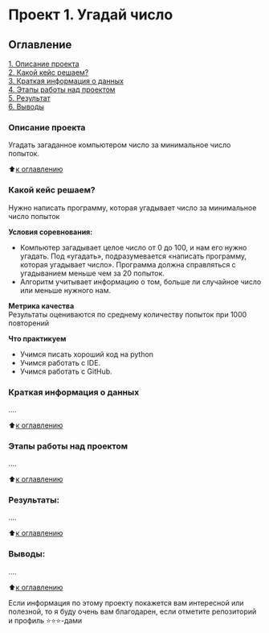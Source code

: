 # Проект 1. Угадай число

## Оглавление  
[1. Описание проекта](https://github.com/kontroler38/sf_ds_homework/tree/main/project_1/README.md#Описание-проекта)  
[2. Какой кейс решаем?](https://github.com/kontroler38/sf_ds_homework/tree/main/project_1/README.md#Какой-кейс-решаем)  
[3. Краткая информация о данных](https://github.com/kontroler38/sf_ds_homework/tree/main/project_1/README.md#Краткая-информация-о-данных)  
[4. Этапы работы над проектом](https://github.com/kontroler38/sf_ds_homework/tree/main/project_1/README.md#Этапы-работы-над-проектом)  
[5. Результат](https://github.com/kontroler38/sf_ds_homework/tree/main/project_1/README.md#Результат)    
[6. Выводы](https://github.com/kontroler38/sf_ds_homework/tree/main/project_1README.md#Выводы) 

### Описание проекта    
Угадать загаданное компьютером число за минимальное число попыток.

:arrow_up:[к оглавлению](https://github.com/kontroler38/sf_ds_homework/tree/main/project_1/README.md#Оглавление)


### Какой кейс решаем?    
Нужно написать программу, которая угадывает число за минимальное число попыток

**Условия соревнования:**  
- Компьютер загадывает целое число от 0 до 100, и нам его нужно угадать. Под «угадать», подразумевается «написать программу, которая угадывает число». Программа должна справляться с угадыванием меньше чем за 20 попыток.
- Алгоритм учитывает информацию о том, больше ли случайное число или меньше нужного нам.

**Метрика качества**     
Результаты оцениваются по среднему количеству попыток при 1000 повторений

**Что практикуем**     
- Учимся писать хороший код на python
- Учимся работать с IDE.
- Учимся работать с GitHub.

### Краткая информация о данных
....
  
:arrow_up:[к оглавлению](https://github.com/kontroler38/sf_ds_homework/tree/main/project_1/README.md#Оглавление)


### Этапы работы над проектом  
....

:arrow_up:[к оглавлению](https://github.com/kontroler38/sf_ds_homework/tree/main/project_1/README.md#Оглавление)


### Результаты:  
....

:arrow_up:[к оглавлению](https://github.com/kontroler38/sf_ds_homework/tree/main/project_1/README.md#Оглавление)


### Выводы:  
....

:arrow_up:[к оглавлению](https://github.com/kontroler38/sf_ds_homework/tree/main/project_1/README.md#Оглавление)


Если информация по этому проекту покажется вам интересной или полезной, то я буду очень вам благодарен, если отметите репозиторий и профиль ⭐️⭐️⭐️-дами